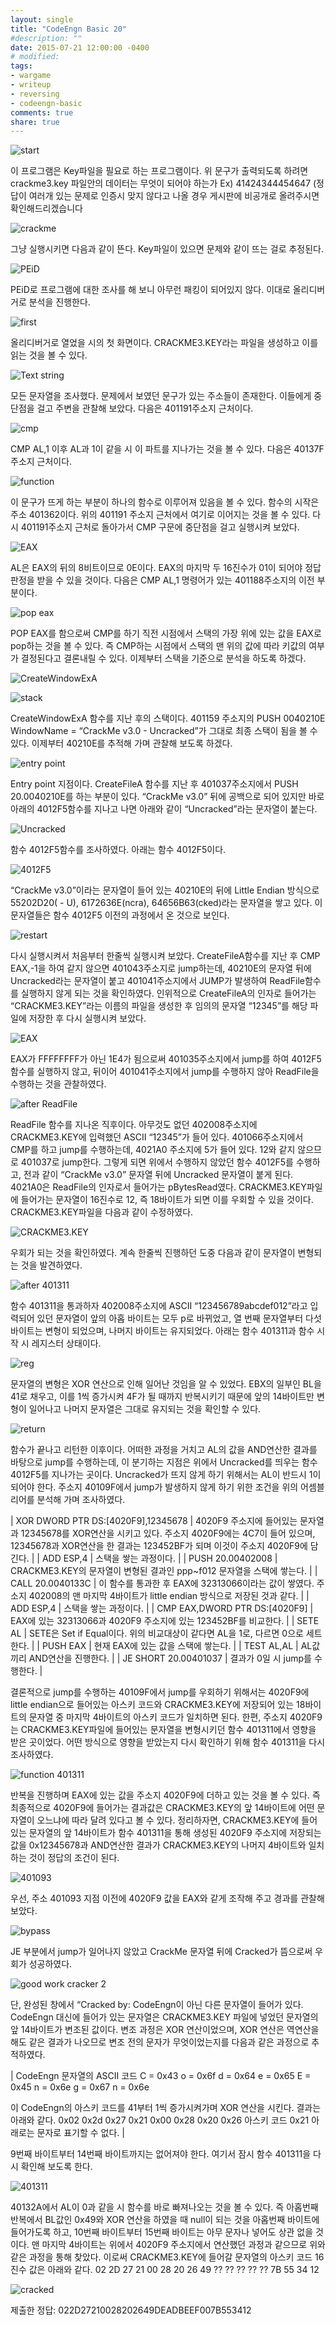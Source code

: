 ```yaml
---
layout: single
title: "CodeEngn Basic 20"
#description: ""
date: 2015-07-21 12:00:00 -0400
# modified: 
tags: 
- wargame
- writeup
- reversing
- codeengn-basic
comments: true
share: true
---
```


![start](https://s01va.github.io/assets/images/2015-07-21-CodeEngn-Basic-20/0.png)

이 프로그램은 Key파일을 필요로 하는 프로그램이다. 위 문구가 출력되도록 하려면 crackme3.key 파일안의 데이터는 무엇이 되어야 하는가 
Ex) 41424344454647 
(정답이 여러개 있는 문제로 인증시 맞지 않다고 나올 경우 게시판에 비공개로 올려주시면 확인해드리겠습니다

![crackme](https://s01va.github.io/assets/images/2015-07-21-CodeEngn-Basic-20/1.png)

그냥 실행시키면 다음과 같이 뜬다. Key파일이 있으면 문제와 같이 뜨는 걸로 추정된다. 

![PEiD](https://s01va.github.io/assets/images/2015-07-21-CodeEngn-Basic-20/2.png)

PEiD로 프로그램에 대한 조사를 해 보니 아무런 패킹이 되어있지 않다. 이대로 올리디버거로 분석을 진행한다.

![first](https://s01va.github.io/assets/images/2015-07-21-CodeEngn-Basic-20/3.png)

올리디버거로 열었을 시의 첫 화면이다. CRACKME3.KEY라는 파일을 생성하고 이를 읽는 것을 볼 수 있다.

![Text string](https://s01va.github.io/assets/images/2015-07-21-CodeEngn-Basic-20/4.png)

모든 문자열을 조사했다. 문제에서 보였던 문구가 있는 주소들이 존재한다. 이들에게 중단점을 걸고 주변을 관찰해 보았다. 다음은 401191주소지 근처이다.

![cmp](https://s01va.github.io/assets/images/2015-07-21-CodeEngn-Basic-20/5.png)

CMP AL,1 이후 AL과 1이 같을 시 이 파트를 지나가는 것을 볼 수 있다. 다음은 40137F 주소지 근처이다.

![function](https://s01va.github.io/assets/images/2015-07-21-CodeEngn-Basic-20/6.png)

이 문구가 뜨게 하는 부분이 하나의 함수로 이루어져 있음을 볼 수 있다. 함수의 시작은 주소 401362이다. 위의 401191 주소지 근처에서 여기로 이어지는 것을 볼 수 있다. 다시 401191주소지 근처로 돌아가서 CMP 구문에 중단점을 걸고 실행시켜 보았다.

![EAX](https://s01va.github.io/assets/images/2015-07-21-CodeEngn-Basic-20/7.png)

AL은 EAX의 뒤의 8비트이므로 0E이다. EAX의 마지막 두 16진수가 01이 되어야 정답 판정을 받을 수 있을 것이다. 다음은 CMP AL,1 명령어가 있는 401188주소지의 이전 부분이다.

![pop eax](https://s01va.github.io/assets/images/2015-07-21-CodeEngn-Basic-20/8.png)

POP EAX를 함으로써 CMP를 하기 직전 시점에서 스택의 가장 위에 있는 값을 EAX로 pop하는 것을 볼 수 있다. 즉 CMP하는 시점에서 스택의 맨 위의 값에 따라 키값의 여부가 결정된다고 결론내릴 수 있다. 이제부터 스택을 기준으로 분석을 하도록 하겠다.

![CreateWindowExA](https://s01va.github.io/assets/images/2015-07-21-CodeEngn-Basic-20/9.png)

![stack](https://s01va.github.io/assets/images/2015-07-21-CodeEngn-Basic-20/10.png)

CreateWindowExA 함수를 지난 후의 스택이다. 401159 주소지의 PUSH 0040210E WindowName = “CrackMe v3.0 - Uncracked”가 그대로 최종 스택이 됨을 볼 수 있다. 이제부터 40210E를 추적해 가며 관찰해 보도록 하겠다.

![entry point](https://s01va.github.io/assets/images/2015-07-21-CodeEngn-Basic-20/11.png)

Entry point 지점이다. CreateFileA 함수를 지난 후 401037주소지에서 PUSH 20.0040210E를 하는 부분이 있다. “CrackMe v3.0” 뒤에 공백으로 되어 있지만 바로 아래의 4012F5함수를 지나고 나면 아래와 같이 “Uncracked”라는 문자열이 붙는다.

![Uncracked](https://s01va.github.io/assets/images/2015-07-21-CodeEngn-Basic-20/12.png)

함수 4012F5함수를 조사하였다. 아래는 함수 4012F5이다.

![4012F5](https://s01va.github.io/assets/images/2015-07-21-CodeEngn-Basic-20/13.png)

“CrackMe v3.0”이라는 문자열이 들어 있는 40210E의 뒤에 Little Endian 방식으로 55202D20( - U), 6172636E(ncra), 64656B63(cked)라는 문자열을 쌓고 있다. 이 문자열들은 함수 4012F5 이전의 과정에서 온 것으로 보인다.

![restart](https://s01va.github.io/assets/images/2015-07-21-CodeEngn-Basic-20/14.png)

다시 실행시켜서 처음부터 한줄씩 실행시켜 보았다. CreateFileA함수를 지난 후 CMP EAX,-1을 하여 같지 않으면 401043주소지로 jump하는데, 40210E의 문자열 뒤에 Uncracked라는 문자열이 붙고 401041주소지에서 JUMP가 발생하여 ReadFile함수를 실행하지 않게 되는 것을 확인하였다. 인위적으로 CreateFileA의 인자로 들어가는 “CRACKME3.KEY”라는 이름의 파일을 생성한 후 임의의 문자열 “12345”를 해당 파일에 저장한 후 다시 실행시켜 보았다.

![EAX](https://s01va.github.io/assets/images/2015-07-21-CodeEngn-Basic-20/15.png)

EAX가 FFFFFFFF가 아닌 1E4가 됨으로써 401035주소지에서 jump를 하여 4012F5함수를 실행하지 않고, 뒤이어 401041주소지에서 jump를 수행하지 않아 ReadFile을 수행하는 것을 관찰하였다.

![after ReadFile](https://s01va.github.io/assets/images/2015-07-21-CodeEngn-Basic-20/16.png)

ReadFile 함수를 지나온 직후이다. 아무것도 없던 402008주소지에 CRACKME3.KEY에 입력했던 ASCII “12345”가 들어 있다. 401066주소지에서 CMP를 하고 jump를 수행하는데, 4021A0 주소지에 5가 들어 있다. 12와 같지 않으므로 401037로 jump한다. 그렇게 되면 위에서 수행하지 않았던 함수 4012F5를 수행하고, 전과 같이 “CrackMe v3.0” 문자열 뒤에 Uncracked 문자열이 붙게 된다. 4021A0은 ReadFile의 인자로서 들어가는 pBytesRead였다. CRACKME3.KEY파일에 들어가는 문자열이 16진수로 12, 즉 18바이트가 되면 이를 우회할 수 있을 것이다. CRACKME3.KEY파일을 다음과 같이 수정하였다.

![CRACKME3.KEY](https://s01va.github.io/assets/images/2015-07-21-CodeEngn-Basic-20/17.png)

우회가 되는 것을 확인하였다. 계속 한줄씩 진행하던 도중 다음과 같이 문자열이 변형되는 것을 발견하였다.

![after 401311](https://s01va.github.io/assets/images/2015-07-21-CodeEngn-Basic-20/18.png)

함수 401311을 통과하자 402008주소지에 ASCII “123456789abcdef012”라고 입력되어 있던 문자열이 앞의 아홉 바이트는 모두 p로 바뀌었고, 열 번째 문자열부터 다섯 바이트는 변형이 되었으며, 나머지 바이트는 유지되었다. 아래는 함수 401311과 함수 시작 시 레지스터 상태이다.

![reg](https://s01va.github.io/assets/images/2015-07-21-CodeEngn-Basic-20/19.png)

문자열의 변형은 XOR 연산으로 인해 일어난 것임을 알 수 있었다. EBX의 일부인 BL을 41로 채우고, 이를 1씩 증가시켜 4F가 될 때까지 반복시키기 때문에 앞의 14바이트만 변형이 일어나고 나머지 문자열은 그대로 유지되는 것을 확인할 수 있다.

![return](https://s01va.github.io/assets/images/2015-07-21-CodeEngn-Basic-20/20.png)

함수가 끝나고 리턴한 이후이다. 어떠한 과정을 거치고 AL의 값을 AND연산한 결과를 바탕으로 jump를 수행하는데, 이 분기하는 지점은 위에서 Uncracked를 띄우는 함수 4012F5를 지나가는 곳이다. Uncracked가 뜨지 않게 하기 위해서는 AL이 반드시 1이 되어야 한다. 주소지 40109F에서 jump가 발생하지 않게 하기 위한 조건을 위의 어셈블리어를 분석해 가며 조사하였다.

| XOR DWORD PTR DS:[4020F9],12345678 | 4020F9 주소지에 들어있는 문자열과 12345678를 XOR연산을 시키고 있다. 주소지 4020F9에는 4C7이 들어 있으며, 12345678과 XOR연산을 한 결과는 123452BF가 되며 이것이 주소지 4020F9에 담긴다. |
| ADD ESP,4 | 스택을 쌓는 과정이다. |
| PUSH 20.00402008 | CRACKME3.KEY의 문자열이 변형된 결과인 ppp~f012 문자열을 스택에 쌓는다. |
| CALL 20.0040133C | 이 함수를 통과한 후 EAX에 32313066이라는 값이 쌓였다. 주소지 402008의 맨 마지막 4바이트가 little endian 방식으로 저장된 것과 같다. |
| ADD ESP,4 | 스택을 쌓는 과정이다. |
| CMP EAX,DWORD PTR DS:[4020F9] | EAX에 있는 32313066과 4020F9 주소지에 있는 123452BF를 비교한다. |
| SETE AL | SETE은 Set if Equal이다. 위의 비교대상이 같다면 AL을 1로, 다르면 0으로 세트한다. |
| PUSH EAX | 현재 EAX에 있는 값을 스택에 쌓는다. |
| TEST AL,AL | AL값끼리 AND연산을 진행한다. |
| JE SHORT 20.00401037 | 결과가 0일 시 jump를 수행한다. |

결론적으로 jump를 수행하는 40109F에서 jump를 우회하기 위해서는 4020F9에 little endian으로 들어있는 아스키 코드와 CRACKME3.KEY에 저장되어 있는 18바이트의 문자열 중 마지막 4바이트의 아스키 코드가 일치하면 된다. 한편, 주소지 4020F9는 CRACKME3.KEY파일에 들어있는 문자열을 변형시키던 함수 401311에서 영향을 받은 곳이었다. 어떤 방식으로 영향을 받았는지 다시 확인하기 위해 함수 401311을 다시 조사하였다.

![function 401311](https://s01va.github.io/assets/images/2015-07-21-CodeEngn-Basic-20/21.png)

반복을 진행하며 EAX에 있는 값을 주소지 4020F9에 더하고 있는 것을 볼 수 있다. 즉 최종적으로 4020F9에 들어가는 결과값은 CRACKME3.KEY의 앞 14바이트에 어떤 문자열이 오느냐에 따라 달려 있다고 볼 수 있다. 정리하자면, CRACKME3.KEY에 들어 있는 문자열의 앞 14바이트가 함수 401311을 통해 생성된 4020F9 주소지에 저장되는 값을 0x12345678과 AND연산한 결과가 CRACKME3.KEY의 나머지 4바이트와 일치하는 것이 정답의 조건이 된다.

![401093](https://s01va.github.io/assets/images/2015-07-21-CodeEngn-Basic-20/22.png)

우선, 주소 401093 지점 이전에 4020F9 값을 EAX와 같게 조작해 주고 경과를 관찰해 보았다.

![bypass](https://s01va.github.io/assets/images/2015-07-21-CodeEngn-Basic-20/23.png)

JE 부분에서 jump가 일어나지 않았고 CrackMe 문자열 뒤에 Cracked가 뜸으로써 우회가 성공하였다.

![good work cracker 2](https://s01va.github.io/assets/images/2015-07-21-CodeEngn-Basic-20/24.png)

단, 완성된 창에서 “Cracked by: CodeEngn이 아닌 다른 문자열이 들어가 있다. CodeEngn 대신에 들어가 있는 문자열은 CRACKME3.KEY 파일에 넣었던 문자열의 앞 14바이트가 변조된 값이다. 변조 과정은 XOR 연산이었으며, XOR 연산은 역연산을 해도 같은 결과가 나오므로 변조 전의 문자가 무엇이었는지를 다음과 같은 과정으로 추적하였다.

| CodeEngn 문자열의 ASCII 코드
C = 0x43   o = 0x6f   d = 0x64   e = 0x65
E = 0x45   n = 0x6e   g = 0x67   n = 0x6e

이 CodeEngn의 아스키 코드를 41부터 1씩 증가시켜가며 XOR 연산을 시킨다.
결과는 아래와 같다.
0x02 0x2d 0x27 0x21 0x00 0x28 0x20 0x26
아스키 코드 0x21 아래로는 문자로 표기할 수 없다. |

9번째 바이트부터 14번째 바이트까지는 없어져야 한다. 여기서 잠시 함수 401311을 다시 확인해 보도록 한다.

![401311](https://s01va.github.io/assets/images/2015-07-21-CodeEngn-Basic-20/25.png)

40132A에서 AL이 0과 같을 시 함수를 바로 빠져나오는 것을 볼 수 있다. 즉 아홉번째 반복에서 BL값인 0x49와 XOR 연산을 하였을 때 null이 되는 것을 아홉번째 바이트에 들어가도록 하고, 10번째 바이트부터 15번째 바이트는 아무 문자나 넣어도 상관 없을 것이다.  맨 마지막 4바이트는  위에서 4020F9 주소지에서 연산했던 과정과 같으므로 위와 같은 과정을 통해 찾았다. 이로써 CRACKME3.KEY에 들어갈 문자열의 아스키 코드 16진수 값은 아래와 같다.
02 2D 27 21 00 28 20 26 49 ?? ?? ?? ?? ?? 7B 55 34 12

![cracked](https://s01va.github.io/assets/images/2015-07-21-CodeEngn-Basic-20/26.png)

제출한 정답: 022D27210028202649DEADBEEF007B553412
